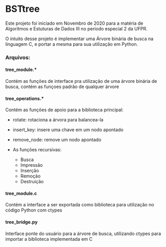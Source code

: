 <h1>BSTtree</h1>

<p>Este projeto foi iniciado em Novembro de 2020 para a matéria de Algoritmos e Estuturas de Dados III no período especial 2 da UFPR.</p>

<p>O intuito desse projeto é implementar uma Árvore binária de busca na linguagem C, e portar a mesma para sua utilização em Python. </p>

<h3>Arquivos:</h3>
<h4>tree_module.*</h4>
<p>Contém as funções de interface pra utilização de uma árvore binária de busca, contém as funçoes padrão de qualquer árvore</p>

<h4>tree_operations.*</h4>
<p>Contém as funções de apoio para a biblioteca principal:</p>

* rotate: rotaciona a árvora para balancea-la
* insert_key: insere uma chave em um nodo apontado
* remove_node: remove um nodo apontado

* As funções recursivas:
  * Busca
  * Impressão
  * Inserção
  * Remoção
  * Destruição

<h4>tree_module.c</h4>
<p>Contém a interface a ser exportada como biblioteca para utilização no código Python com ctypes</p>

<h4>tree_bridge.py</h4>
<p>Interface ponte do usuário para a árvore de busca, utilizando ctypes para importar a biblioteca implementada em C</p>
